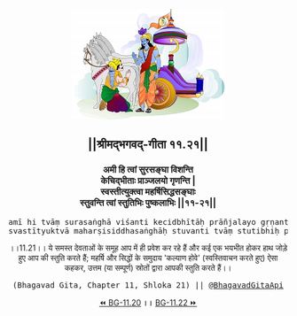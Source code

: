 <center><img src="../../asset/BG.png" alt="#API #bhagavadgitaapi #slok #nodejs #js #api #gitaapi #krishna #hinduism #vedic #ISKCON #shreemadbhagavadgita #technology"/>
<h2>||श्रीमद्‍भगवद्‍-गीता ११.२१||</h2>
<h3>अमी हि त्वां सुरसङ्घा विशन्ति<br/>केचिद्भीताः प्राञ्जलयो गृणन्ति |<br/>स्वस्तीत्युक्त्वा महर्षिसिद्धसङ्घाः<br/>स्तुवन्ति त्वां स्तुतिभिः पुष्कलाभिः ||११-२१||</h3>
<pre>amī hi tvāṃ surasaṅghā viśanti kecidbhītāḥ prāñjalayo gṛṇanti .<br/>svastītyuktvā maharṣisiddhasaṅghāḥ stuvanti tvāṃ stutibhiḥ puṣkalābhiḥ ||11-21||</pre>
<p>।।11.21।। ये समस्त देवताओं के समूह आप में ही प्रवेश कर रहे हैं और कई एक भयभीत होकर हाथ जोड़े हुए आप की स्तुति करते हैं; महर्षि और सिद्धों के समुदाय 'कल्याण होवे' (स्वस्तिवाचन करते हुए) ऐसा कहकर, उत्तम (या सम्पूर्ण) स्रोतों द्वारा आपकी स्तुति करते हैं।।</p>
<pre>(Bhagavad Gita, Chapter 11, Shloka 21) || <a href="https://twitter.com/bhagavadgitaapi">@BhagavadGitaApi</a></pre><a href="../../11/20">⏪  BG-11.20</a><b>        ।।        </b><a href="../../11/22">BG-11.22  ⏩</a></center></center>